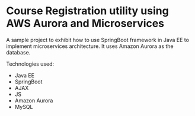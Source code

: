 # Course Registration utility using AWS Aurora and Microservices

A sample project to exhibit how to use SpringBoot framework in Java EE to implement microservices architecture. It uses Amazon Aurora as the database.

Technologies used:
 - Java EE
 - SpringBoot
 - AJAX
 - JS
 - Amazon Aurora
 - MySQL
